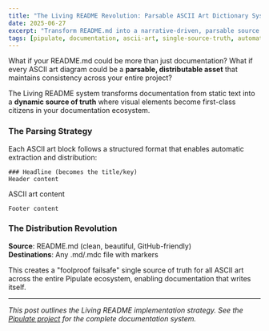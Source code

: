 ```yaml
---
title: "The Living README Revolution: Parsable ASCII Art Dictionary System"
date: 2025-06-27
excerpt: "Transform README.md into a narrative-driven, parsable source of truth where ASCII art blocks can be extracted and distributed as atomic units across documentation."
tags: [pipulate, documentation, ascii-art, single-source-truth, automation]
---
```


What if your README.md could be more than just documentation? What if every ASCII art diagram could be a **parsable, distributable asset** that maintains consistency across your entire project?

The Living README system transforms documentation from static text into a **dynamic source of truth** where visual elements become first-class citizens in your documentation ecosystem.

### The Parsing Strategy

Each ASCII art block follows a structured format that enables automatic extraction and distribution:

```
### Headline (becomes the title/key)
Header content
```
ASCII art content
```
Footer content
```

### The Distribution Revolution

**Source**: README.md (clean, beautiful, GitHub-friendly)  
**Destinations**: Any .md/.mdc file with markers

This creates a "foolproof failsafe" single source of truth for all ASCII art across the entire Pipulate ecosystem, enabling documentation that writes itself.

---

*This post outlines the Living README implementation strategy. See the [Pipulate project](https://github.com/miklevin/pipulate) for the complete documentation system.* 